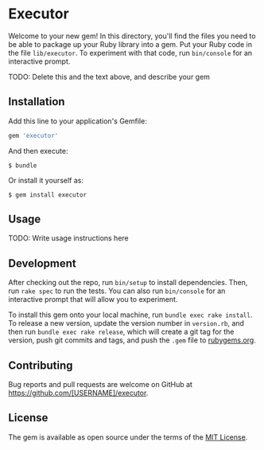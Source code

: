 # Executor

Welcome to your new gem! In this directory, you'll find the files you need to be able to package up your Ruby library into a gem. Put your Ruby code in the file `lib/executor`. To experiment with that code, run `bin/console` for an interactive prompt.

TODO: Delete this and the text above, and describe your gem

## Installation

Add this line to your application's Gemfile:

```ruby
gem 'executor'
```

And then execute:

    $ bundle

Or install it yourself as:

    $ gem install executor

## Usage

TODO: Write usage instructions here

## Development

After checking out the repo, run `bin/setup` to install dependencies. Then, run `rake spec` to run the tests. You can also run `bin/console` for an interactive prompt that will allow you to experiment.

To install this gem onto your local machine, run `bundle exec rake install`. To release a new version, update the version number in `version.rb`, and then run `bundle exec rake release`, which will create a git tag for the version, push git commits and tags, and push the `.gem` file to [rubygems.org](https://rubygems.org).

## Contributing

Bug reports and pull requests are welcome on GitHub at https://github.com/[USERNAME]/executor.


## License

The gem is available as open source under the terms of the [MIT License](http://opensource.org/licenses/MIT).

